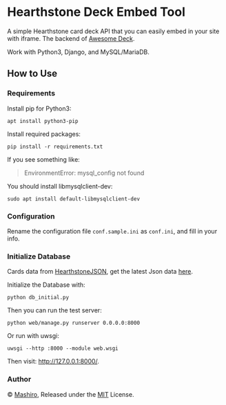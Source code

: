 # Hearthstone Deck Embed Tool

A simple Hearthstone card deck API that you can easily embed in your site with iframe. The backend of [Awesome Deck](https://deck.2heng.xin/).

Work with Python3, Django, and MySQL/MariaDB.

## How to Use

### Requirements
Install pip for Python3:
```
apt install python3-pip
```

Install required packages:
```
pip install -r requirements.txt
```

If you see something like:
> EnvironmentError: mysql_config not found

You should install libmysqlclient-dev:
```
sudo apt install default-libmysqlclient-dev
```

### Configuration
Rename the configuration file `conf.sample.ini` as `conf.ini`, and fill in your info.

### Initialize Database
Cards data from [HearthstoneJSON](https://github.com/HearthSim/hsdata), get the latest Json data [here](https://api.hearthstonejson.com/v1/).

Initialize the Database with:
```
python db_initial.py
```

Then you can run the test server:
```
python web/manage.py runserver 0.0.0.0:8000
```

Or run with uwsgi:
```
uwsgi --http :8000 --module web.wsgi
```

Then visit: <http://127.0.0.1:8000/>.

### Author
© [Mashiro](https://github.com/mashirozx/), Released under the [MIT](https://github.com/mashirozx/hearthstone-deck-embed/blob/master/LICENSE) License.
